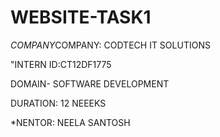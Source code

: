# WEBSITE-TASK1

*COMPANY*COMPANY: CODTECH IT SOLUTIONS

"INTERN ID:CT12DF1775

DOMAIN- SOFTWARE DEVELOPMENT

DURATION: 12 NEEEKS

*NENTOR: NEELA SANTOSH
